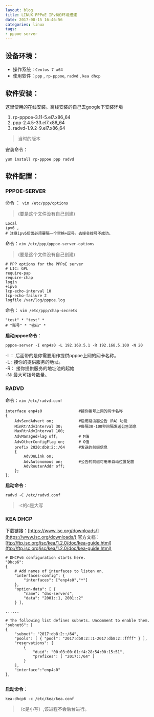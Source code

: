 ```yaml
---
layout: blog
title: LINUX PPPoE IPv6的环境搭建
date: 2017-08-15 16:46:56
categories: linux
tags: 
- pppoe server
---
```


## 设备环境：
- 操作系统：`Centos 7 x64 `
- 使用软件：`ppp` ,  `rp-pppoe`,  `radvd` ,  `kea dhcp`

## 软件安装：
这里使用的在线安装。离线安装的自己去google下安装环境

<!-- more -->

1.	rp-pppoe-3.11-5.el7.x86_64 
2.	ppp-2.4.5-33.el7.x86_64
3.	radvd-1.9.2-9.el7.x86_64

> 当时的版本

安装命令：
```shell
yum install rp-pppoe ppp radvd
```
## 软件配置：

### PPPOE-SERVER

命令 ：` vim /etc/ppp/options`
> (要是这个文件没有自己创建)

```shell
Local
ipv6 ,
# 注意ipv6后面必须要隔一个空格+逗号。去掉会拨号不成功。
```

命令：`vim /etc/ppp/pppoe-server-options`
> (要是这个文件没有自己创建)

```shell
# PPP options for the PPPoE server
# LIC: GPL
require-pap
require-chap
login
+ipv6
lcp-echo-interval 10
lcp-echo-failure 2
logfile /var/log/pppoe.log  
```

命令： `vim /etc/ppp/chap-secrets`
```shell
"test" * "test" *
# "账号" * "密码" * 
```

**启动pppoe命令**：
```shell
pppoe-server -I enp4s0 -L 192.168.5.1 -R 192.168.5.100 -N 20
```
>   
-l ： 后面带的是你需要用作提供pppoe上网的网卡名称。  
-L :   接你的提供服务的地址。  
-R： 接你提供服务的地址池的起始  
-N:   最大可拨号数量。  


### RADVD
命令：`vim /etc/radvd.conf`
```shell
interface enp4s0                #接你拨号上网的网卡名称
{
	AdvSendAdvert on;           #启用路由器公告（RA）功能
	MinRtrAdvInterval 30;       #每隔30-100秒间隔发送公告消息
	MaxRtrAdvInterval 100;
	AdvManagedFlag off;         # M值
	AdvOtherConfigFlag on;      # O值
	prefix 2020:db8:2::/64      #发送的前缀信息
	{
		AdvOnLink on;
		AdvAutonomous on;       #公告的前缀可用来自动位置配置
		AdvRouterAddr off;
	};
};
```

**启动命令**：
```shell
radvd -C /etc/radvd.conf
```
> `-C`的c是大写

### KEA DHCP 
下载链接：[https://www.isc.org/downloads/](https://www.isc.org/downloads/)
官方文档：[ftp://ftp.isc.org/isc/kea/1.2.0/doc/kea-guide.html](ftp://ftp.isc.org/isc/kea/1.2.0/doc/kea-guide.html)  

```shell
# DHCPv6 configuration starts here.
"Dhcp6":
{
    # Add names of interfaces to listen on.
    "interfaces-config": {
    	"interfaces": ["enp4s0","*"]
    },
    "option-data": [ {
    	"name": "dns-servers",
    	"data": "2001::1, 2001::2"
    } ],

......

# The following list defines subnets. Uncomment to enable them.
"subnet6": [
{    
    "subnet": "2017:db8:2::/64",
    "pools": [ { "pool": "2017:db8:2::1-2017:db8:2::ffff" } ],
    "reservations": [
        {
            "duid": "00:03:00:01:f4:28:54:00:15:51",
            "prefixes": [ "2017::/64" ]
        }
    ],
    "interface":"enp4s0"
},


```

**启动命令**：
```shell
kea-dhcp6 -c /etc/kea/kea.conf
```
> （c是小写）,该进程不会后台进行。
